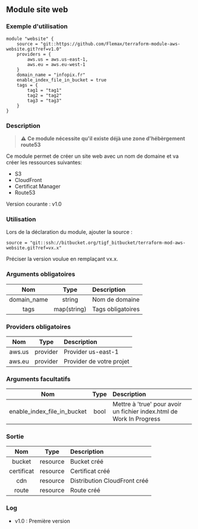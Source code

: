 ## Module site web

### Exemple d'utilisation

```
module "website" {
    source = "git::https://github.com/Flemax/terraform-module-aws-website.git?ref=v1.0"
    providers = {
        aws.us = aws.us-east-1,
        aws.eu = aws.eu-west-1
    }
    domain_name = "infopix.fr"
    enable_index_file_in_bucket = true
    tags = {
        tag1 = "tag1"
        tag2 = "tag2"
        tag3 = "tag3"
    }
}
```

### Description

> :warning: **Ce module nécessite qu'il existe déjà une zone d'hébèrgement route53**

Ce module permet de créer un site web avec un nom de domaine et va créer les ressources suivantes:

- S3
- CloudFront
- Certificat Manager
- Route53

Version courante : v1.0

### Utilisation

Lors de la déclaration du module, ajouter la source : 
````
source = "git::ssh://bitbucket.org/tigf_bitbucket/terraform-mod-aws-website.git?ref=vx.x"
````
Préciser la version voulue en remplaçant vx.x.

### Arguments obligatoires

|Nom|Type|Description|
|:-----:|:-:|:-------------|
|domain_name|string|Nom de domaine|
|tags|map(string)|Tags obligatoires|  

### Providers obligatoires

|Nom|Type|Description|
|:-----:|:-:|:-------------|
|aws.us|provider|Provider us-east-1|
|aws.eu|provider|Provider de votre projet|

### Arguments facultatifs

|Nom|Type|Description|
|:-----:|:-:|:-------------|
|enable_index_file_in_bucket|bool|Mettre à 'true' pour avoir un fichier index.html de Work In Progress|

### Sortie

|Nom|Type|Description|
|:-----:|:-:|:-------------|
|bucket|resource|Bucket créé|
|certificat|resource|Certificat créé|
|cdn|resource|Distribution CloudFront créé|
|route|resource|Route créé|

### Log

- v1.0 : Première version